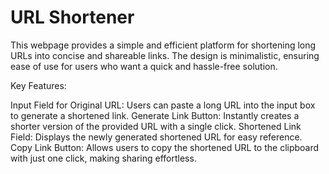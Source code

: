 
# URL Shortener
This webpage provides a simple and efficient platform for shortening long URLs into concise and shareable links. The design is minimalistic, ensuring ease of use for users who want a quick and hassle-free solution.

Key Features:

Input Field for Original URL: Users can paste a long URL into the input box to generate a shortened link.
Generate Link Button: Instantly creates a shorter version of the provided URL with a single click.
Shortened Link Field: Displays the newly generated shortened URL for easy reference.
Copy Link Button: Allows users to copy the shortened URL to the clipboard with just one click, making sharing effortless.

